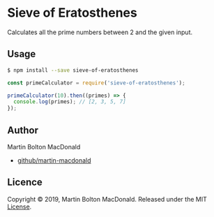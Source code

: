 # Sieve of Eratosthenes
Calculates all the prime numbers between 2 and the given input.

## Usage
```sh
$ npm install --save sieve-of-eratosthenes
```
```js
const primeCalculator = require('sieve-of-eratosthenes');

primeCalculator(10).then((primes) => {
  console.log(primes); // [2, 3, 5, 7]
});
```

## Author
Martin Bolton MacDonald
- [github/martin-macdonald](https://github.com/Martin-MacDonald)

## Licence
Copyright © 2019, Martin Bolton MacDonald. Released under the MIT [License](LICENSE).


